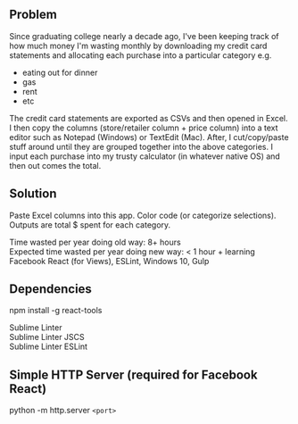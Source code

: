 ## Problem

Since graduating college nearly a decade ago, I've been keeping track of how much money I'm wasting monthly by downloading my credit card statements and allocating each purchase into a particular category e.g.
- eating out for dinner
- gas
- rent
- etc

The credit card statements are exported as CSVs and then opened in Excel.  I then copy the columns (store/retailer column + price column) into a text editor such as Notepad (Windows) or TextEdit (Mac).  After, I cut/copy/paste stuff around until they are grouped together into the above categories.  I input each purchase into my trusty calculator (in whatever native OS) and then out comes the total.

## Solution

Paste Excel columns into this app.  Color code (or categorize selections).  Outputs are total $ spent for each category.

Time wasted per year doing old way: 8+ hours  
Expected time wasted per year doing new way:  < 1 hour + learning Facebook React (for Views), ESLint, Windows 10, Gulp

## Dependencies

npm install -g react-tools

Sublime Linter  
Sublime Linter JSCS  
Sublime Linter ESLint

## Simple HTTP Server (required for Facebook React)

python -m http.server `<port>`
